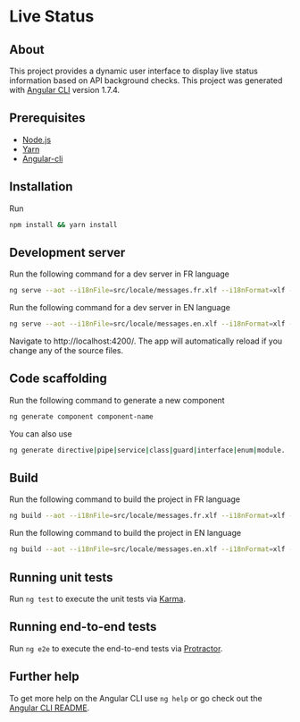 # Live Status

## About

This project provides a dynamic user interface to display live status information based on API background checks.
This project was generated with [Angular CLI](https://github.com/angular/angular-cli) version 1.7.4.

## Prerequisites

- [Node.js](https://nodejs.org/en/)
- [Yarn](https://classic.yarnpkg.com/en/docs/install/#mac-stable)
- [Angular-cli](https://cli.angular.io/)

## Installation

Run
```bash
npm install && yarn install
```

## Development server

Run the following command for a dev server in FR language
```bash
ng serve --aot --i18nFile=src/locale/messages.fr.xlf --i18nFormat=xlf --locale=fr --base-href /fr/
```  
Run the following command for a dev server in EN language
```bash
ng serve --aot --i18nFile=src/locale/messages.en.xlf --i18nFormat=xlf --locale=en --base-href /en/
```

Navigate to http://localhost:4200/. 
The app will automatically reload if you change any of the source files.

## Code scaffolding

Run the following command to generate a new component
```bash
ng generate component component-name
```
You can also use 
```bash
ng generate directive|pipe|service|class|guard|interface|enum|module.
```

## Build

Run the following command to build the project in FR language
```bash
ng build --aot --i18nFile=src/locale/messages.fr.xlf --i18nFormat=xlf --locale=fr --base-href /fr/ -e prod
```
Run the following command to build the project in EN language
```bash
ng build --aot --i18nFile=src/locale/messages.en.xlf --i18nFormat=xlf --locale=en --base-href /en/ -e prod
```

## Running unit tests

Run ```ng test``` to execute the unit tests via [Karma](https://karma-runner.github.io).

## Running end-to-end tests

Run ```ng e2e``` to execute the end-to-end tests via [Protractor](http://www.protractortest.org/).

## Further help

To get more help on the Angular CLI use ```ng help``` or go check out the [Angular CLI README](https://github.com/angular/angular-cli/blob/master/README.md).
